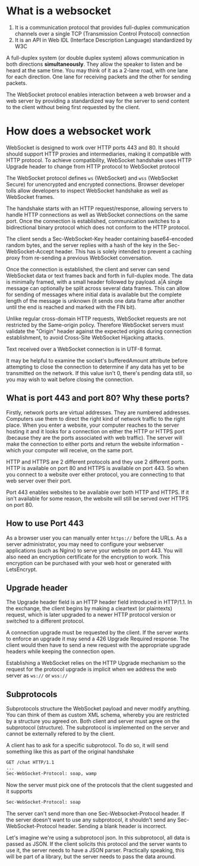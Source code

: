 # What is a websocket

1. It is a communication protocol that provides full-duplex communication channels over a single TCP (Transmission Control Protocol) connection
2. It is an API in Web IDL (Interface Description Language) standardized by W3C

A full-duplex system (or double duplex system) allows communication in both directions **simultaneously**. They allow the speaker to listen and be heard at the same time. You may think of it as a 2-lane road, with one lane for each direction. One lane for receiving packets and the other for sending packets.

The WebSocket protocol enables interaction between a web browser and a web server by providing a standardized way for the server to send content to the client without being first requested by the client.

# How does a websocket work

WebSocket is designed to work over HTTP ports 443 and 80. It should should support HTTP proxies and intermediaries, making it compatible with HTTP protocol.
To achieve compatibility, WebSocket handshake uses HTTP Upgrade header to change from HTTP protocol to WebSocket protocol

The WebSocket protocol defines `ws` (WebSocket) and `wss` (WebSocket Secure) for unencrypted and encrypted connections. Browser developer tolls allow developers to inspect WebSocket handshake as well as WebSocket frames.

The handshake starts with an HTTP request/response, allowing servers to handle HTTP connections as well as WebSocket connections on the same port. Once the connection is established, communication switches to a bidirectional binary protocol which does not conform to the HTTP protocol.

The client sends a Sec-WebSocket-Key header containing base64-encoded random bytes, and the server replies with a hash of the key in the Sec-WebSocket-Accept header. This has is solely intended to prevent a caching proxy from re-sending a previous WebSocket conversation.

Once the connection is established, the client and server can send WebSocket data or text frames back and forth in full-duplex mode. The data is minimally framed, with a small header followed by payload. a|A single message can optionally be split across several data frames. This can allow for sending of messages where initial data is available but the complete length of the message is unknown (it sends one data frame after another until the end is reached and marked with the FIN bit).

Unlike regular cross-domain HTTP requests, WebSocket requests are not restricted by the Same-origin policy. Therefore WebSocket servers must validate the "Origin" header against the expected origins during connection establishment, to avoid Cross-Site WebSocket Hijacking attacks.

Text received over a WebSocket connection is in UTF-8 format.

It may be helpful to examine the socket's bufferedAmount attribute before attempting to close the connection to determine if any data has yet to be transmitted on the network. If this value isn't 0, there's pending data still, so you may wish to wait before closing the connection.

## What is port 443 and port 80? Why these ports?

Firstly, network ports are virtual addresses. They are numbered addresses. Computers use them to direct the right kind of network traffic to the right place.
When you enter a website, your computer reaches to the server hosting it and it looks for a connection on either the HTTP or HTTPS port (because they are the ports associated with web traffic). The server will make the connection to either ports and return the website information - which your computer will receive, on the same port.

HTTP and HTTPS are 2 different protocols and they use 2 different ports. HTTP is available on port 80 and HTTPS is available on port 443. So when you connect to a website over either protocol, you are connecting to that web server over their port.

Port 443 enables websites to be available over both HTTP and HTTPS. If it isn't available for some reason, the website will still be served over HTTPS on port 80.

## How to use Port 443

As a browser user you can manually enter `https://` before the URLs.
As a server administrator, you may need to configure your webserver applications (such as Nginx) to serve your website on port 443. You will also need an encryption certificate for the encryption to work. This encryption can be purchased with your web host or generated with LetsEncrypt.

## Upgrade header

The Upgrade header field is an HTTP header field introduced in HTTP/1.1. In the exchange, the client begins by making a cleartext (or plaintexts) request, which is later upgraded to a newer HTTP protocol version or switched to a different protocol.

A connection upgrade must be requested by the client.
If the server wants to enforce an upgrade it may send a 426 Upgrade Required response. The client would then have to send a new request with the appropriate upgrade headers while keeping the connection open.

Establishing a WebSocket relies on the HTTP Upgrade mechanism so the request for the protocol upgrade is implicit when we address the web server as `ws://` or `wss://`

## Subprotocols

Subprotocols structure the WebSocket payload and never modify anything. You can think of them as custom XML schema, whereby you are restricted by a structure you agreed on. Both client and server must agree on the subprotocol (structure). The subprotocol is implemented on the server and cannot be externally refered to by the client.

A client has to ask for a specific subprotocol. To do so, it will send something like this as part of the original handshake

```txt
GET /chat HTTP/1.1
...
Sec-WebSocket-Protocol: soap, wamp
```

Now the server must pick one of the protocols that the client suggested and it supports

```txt
Sec-WebSocket-Protocol: soap
```

The server can't send more than one Sec-Websocket-Protocol header.
If the server doesn't want to use any subprotocol, it shouldn't send any Sec-WebSocket-Protocol header. Sending a blank header is incorrect.

Let's imagine we're using a subprotocol json. In this subprotocol, all data is passed as JSON. If the client solicits this protocol and the server wants to use it, the server needs to have a JSON parser. Practically speaking, this will be part of a library, but the server needs to pass the data around.
